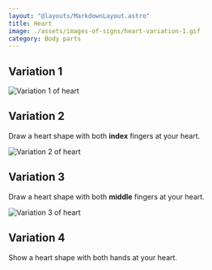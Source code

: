 ```yaml
---
layout: "@layouts/MarkdownLayout.astro"
title: Heart
image: ./assets/images-of-signs/heart-variation-1.gif
category: Body parts
---
```


## Variation 1

![Variation 1 of heart](@signs/heart-variation-1.gif)

## Variation 2

Draw a heart shape with both **index** fingers at your heart.

![Variation 2 of heart](@signs/heart-variation-2.gif)

## Variation 3

Draw a heart shape with both **middle** fingers at your heart.

![Variation 3 of heart](@signs/heart-variation-3.gif)

## Variation 4

Show a heart shape with both hands at your heart.
